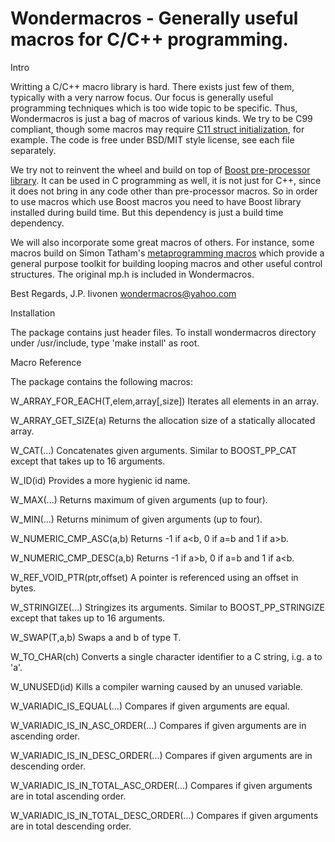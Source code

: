 # Wondermacros - Generally useful macros for C/C++ programming.

Intro

Writting a C/C++ macro library is hard. There exists just few of them,
typically with a very narrow focus. Our focus is generally useful
programming techniques which is too wide topic to be specific. Thus,
Wondermacros is just a bag of macros of various kinds. We try to be
C99 compliant, though some macros may require [C11 struct initialization](https://en.cppreference.com/w/c/language/struct_initialization),
for example. The code is free under BSD/MIT style license, see each
file separately.

We try not to reinvent the wheel and build on top of [Boost pre-processor
library](https://www.boost.org/doc/libs/1_67_0/libs/preprocessor/doc/index.html).
It can be used in C programming as well, it is not just for
C++, since it does not bring in any code other than pre-processor macros.
So in order to use macros which use Boost macros you need to have Boost
library installed during build time. But this dependency is just a build
time dependency.

We will also incorporate some great macros of others. For instance, some
macros build on Simon Tatham's [metaprogramming macros](https://www.chiark.greenend.org.uk/~sgtatham/mp/)
which provide a general purpose toolkit for building looping macros and other useful
control structures. The original mp.h is included in Wondermacros.

Best Regards,
J.P. Iivonen <wondermacros@yahoo.com>


Installation

The package contains just header files. To install wondermacros directory
under /usr/include, type 'make install' as root.


Macro Reference


The package contains the following macros:

W_ARRAY_FOR_EACH(T,elem,array[,size])
    Iterates all elements in an array.

W_ARRAY_GET_SIZE(a)
    Returns the allocation size of a statically allocated array.

W_CAT(...)
    Concatenates given arguments. Similar to BOOST_PP_CAT except that takes up to 16 arguments.

W_ID(id)
    Provides a more hygienic id name.

W_MAX(...)
    Returns maximum of given arguments (up to four).

W_MIN(...)
    Returns minimum of given arguments (up to four).

W_NUMERIC_CMP_ASC(a,b)
    Returns -1 if a<b, 0 if a=b and 1 if a>b.

W_NUMERIC_CMP_DESC(a,b)
    Returns -1 if a>b, 0 if a=b and 1 if a<b.

W_REF_VOID_PTR(ptr,offset)
    A pointer is referenced using an offset in bytes.

W_STRINGIZE(...)
    Stringizes its arguments. Similar to BOOST_PP_STRINGIZE except that takes up to 16 arguments.

W_SWAP(T,a,b)
    Swaps a and b of type T.

W_TO_CHAR(ch)
    Converts a single character identifier to a C string, i.g. a to 'a'.

W_UNUSED(id)
    Kills a compiler warning caused by an unused variable.

W_VARIADIC_IS_EQUAL(...)
    Compares if given arguments are equal.

W_VARIADIC_IS_IN_ASC_ORDER(...)
    Compares if given arguments are in ascending order.

W_VARIADIC_IS_IN_DESC_ORDER(...)
    Compares if given arguments are in descending order.

W_VARIADIC_IS_IN_TOTAL_ASC_ORDER(...)
    Compares if given arguments are in total ascending order.

W_VARIADIC_IS_IN_TOTAL_DESC_ORDER(...)
    Compares if given arguments are in total descending order.
